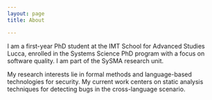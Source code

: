```yaml
---
layout: page
title: About

---
```

I am a first-year PhD student at the IMT School for Advanced Studies Lucca, enrolled in the Systems Science PhD program with a focus on software quality. I am part of the SySMA research unit.

My research interests lie in formal methods and language-based technologies for security. My current work centers on static analysis techniques for detecting bugs in the cross-language scenario.
